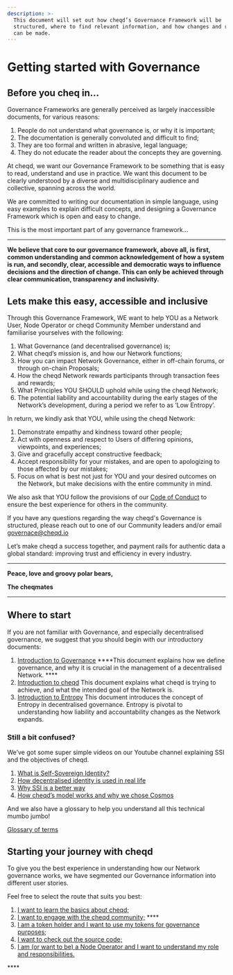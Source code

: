 ```yaml
---
description: >-
  This document will set out how cheqd’s Governance Framework will be
  structured, where to find relevant information, and how changes and revisions
  can be made.
---
```


# Getting started with Governance

## **Before you cheq in...**

Governance Frameworks are generally perceived as largely inaccessible documents, for various reasons:

1. People do not understand what governance is, or why it is important;
2. The documentation is generally convoluted and difficult to find;
3. They are too formal and written in abrasive, legal language;
4. They do not educate the reader about the concepts they are governing.

At cheqd, we want our Governance Framework to be something that is easy to read, understand and use in practice. We want this document to be clearly understood by a diverse and multidisciplinary audience and collective, spanning across the world.   


We are committed to writing our documentation in simple language, using easy examples to explain difficult concepts, and designing a Governance Framework which is open and easy to change.  


This is the most important part of any governance framework...  
****

**We believe that core to our governance framework, above all, is first, common understanding and common acknowledgement of how a system is run, and secondly, clear, accessible and democratic ways to influence decisions and the direction of change. This can only be achieved through clear communication, transparency and inclusivity.**



## **Lets make this easy, accessible and inclusive**

Through this Governance Framework, WE want to help YOU as a Network User, Node Operator or cheqd Community Member understand and familiarise yourselves with the following:

1. What Governance \(and decentralised governance\) is;
2. What cheqd’s mission is, and how our Network functions;
3. How you can impact Network Governance, either in off-chain forums, or through on-chain Proposals;
4. How the cheqd Network rewards participants through transaction fees and rewards;
5. What Principles YOU SHOULD uphold while using the cheqd Network;
6. The potential liability and accountability during the early stages of the Network’s development, during a period we refer to as ‘Low Entropy’.

In return, we kindly ask that YOU, while using the cheqd Network:

1. Demonstrate empathy and kindness toward other people;
2. Act with openness and respect to Users of differing opinions, viewpoints, and experiences;
3. Give and gracefully accept constructive feedback;
4. Accept responsibility for your mistakes, and are open to apologizing to those affected by our mistakes;
5. Focus on what is best not just for YOU and your desired outcomes on the Network, but make decisions with the entire community in mind. 

We also ask that YOU follow the provisions of our [Code of Conduct](https://github.com/cheqd/cheqd-node/blob/main/contributing/code_of_conduct.md) to ensure the best experience for others in the community. 

If you have any questions regarding the way cheqd's Governance is structured, please reach out to one of our Community leaders and/or email [governace@cheqd.io](mailto:governace@cheqd.io)

Let’s make cheqd a success together, and payment rails for authentic data a global standard: improving trust and efficiency in every industry.   
****

**Peace, love and groovy polar bears,**  


**The cheqmates**  
 ****

## **Where to start**

If you are not familiar with Governance, and especially decentralised governance, we suggest that you should begin with our introductory documents:  


1. [Introduction to Governance](https://docs.google.com/document/d/1swd1WtdPkhkVcxF0-efl185506kBld2zIUKvpKp3M_E/edit#heading=h.g1hnv482cbkn)  ****This document explains how we define governance, and why it is crucial in the management of a decentralised Network. ****
2. [Introduction to cheqd](https://docs.google.com/document/d/19_FV8bfeM3ITZIZyTObmvIt2dszqrvtVLP-2AWz8TGo/edit#)  This document explains what cheqd is trying to achieve, and what the intended goal of the Network is. 
3. [Introduction to Entropy](https://docs.cheqd.io/cheqd-node/v/gov%2Fdraft1/governance/readme/introduction-to-entropy)  This document introduces the concept of Entropy in decentralised governance. Entropy is pivotal to understanding how liability and accountability changes as the Network expands. 

### Still a bit confused?

We’ve got some super simple videos on our Youtube channel explaining SSI and the objectives of cheqd.

1. [What is Self-Sovereign Identity?](https://www.youtube.com/watch?v=z9f36Sh4CFM)
2. [How decentralised identity is used in real life](https://www.youtube.com/watch?v=sX38IhG7OpA)
3. [Why SSI is a better way](https://www.youtube.com/watch?v=qObhY0SGsFY)
4. [How cheqd’s model works and why we chose Cosmos](https://www.youtube.com/watch?v=KAxNUfJ75LI)

And we also have a glossary to help you understand all this technical mumbo jumbo!

[Glossary of terms](https://docs.google.com/document/d/1G-gNBDyQxsCsx27KbkXd84H4WNQNB3OnmsjfhN0jeIM/edit)



## Starting your journey with cheqd

To give you the best experience in understanding how our Network governance works, we have segmented our Governance information into different user stories.

Feel free to select the route that suits you best:

1. [I want to learn the basics about cheqd;](https://docs.cheqd.io/cheqd-node/v/gov%2Fdraft1/governance/readme/introduction-to-cheqd) 
2. [I want to engage with the cheqd community;](https://docs.google.com/document/d/1wa46yKXXtRU7ffLcVNRT-v7kEfLeay5yML5JgFd2Wdk/edit) ****
3. [I am a token holder and I want to use my tokens for governance purposes;](https://docs.google.com/document/d/17_N9Fs3j_YOQdVZ3g3OZjOP8zbn5ZUpIHYQFdLC3uMs/edit) 
4. [I want to check out the source code;](https://github.com/cheqd) 
5. [I am \(or want to be\) a Node Operator and I want to understand my role and responsibilities.](https://docs.google.com/document/d/1wK2oNyIkQIf9di8fVNuh4xHmt7AxIcLl22JEsMnyKAM/edit?pli=1)

\*\*\*\*

  


